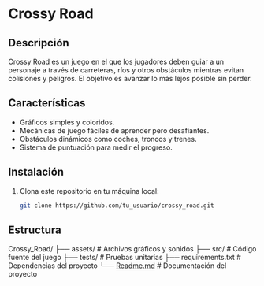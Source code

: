 # Crossy Road

## Descripción
Crossy Road es un juego en el que los jugadores deben guiar a un personaje a través de carreteras, ríos y otros obstáculos mientras evitan colisiones y peligros. El objetivo es avanzar lo más lejos posible sin perder.

## Características
- Gráficos simples y coloridos.
- Mecánicas de juego fáciles de aprender pero desafiantes.
- Obstáculos dinámicos como coches, troncos y trenes.
- Sistema de puntuación para medir el progreso.

## Instalación
1. Clona este repositorio en tu máquina local:
   ```bash
   git clone https://github.com/tu_usuario/crossy_road.git

## Estructura
Crossy_Road/
├── assets/          # Archivos gráficos y sonidos
├── src/             # Código fuente del juego
├── tests/           # Pruebas unitarias
├── requirements.txt # Dependencias del proyecto
└── [Readme.md](http://_vscodecontentref_/1)        # Documentación del proyecto
